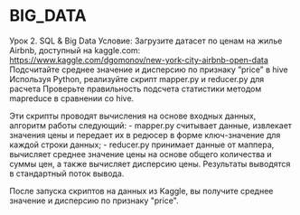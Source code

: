 # BIG_DATA

Урок 2. SQL & Big Data Условие: Загрузите датасет по ценам на жилье Airbnb, доступный на kaggle.com: https://www.kaggle.com/dgomonov/new-york-city-airbnb-open-data Подсчитайте среднее значение и дисперсию по признаку ”price” в hive Используя Python, реализуйте скрипт mapper.py и reducer.py для расчета Проверьте правильность подсчета статистики методом mapreduce в сравнении со hive.

Эти скрипты проводят вычисления на основе входных данных, алгоритм работы следующий: - mapper.py считывает данные, извлекает значения цены и передает их в редюсер в форме ключ-значение для каждой строки данных; - reducer.py принимает данные от маппера, вычисляет среднее значение цены на основе общего количества и суммы цен, а также вычисляет дисперсию цены. Результаты выводятся в стандартный поток вывода.

После запуска скриптов на данных из Kaggle, вы получите среднее значение и дисперсию по признаку "price".
